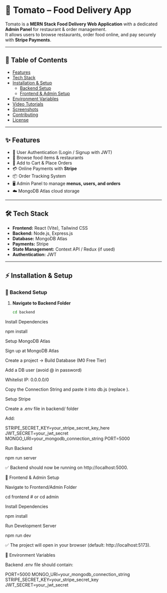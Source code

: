 # 🍅 Tomato – Food Delivery App  

Tomato is a **MERN Stack Food Delivery Web Application** with a dedicated **Admin Panel** for restaurant & order management.  
It allows users to browse restaurants, order food online, and pay securely with **Stripe Payments**.  

---

## 📖 Table of Contents
- [Features](#-features)
- [Tech Stack](#-tech-stack)
- [Installation & Setup](#-installation--setup)
  - [Backend Setup](#-backend-setup)
  - [Frontend & Admin Setup](#-frontend--admin-setup)
- [Environment Variables](#-environment-variables)
- [Video Tutorials](#-video-tutorials)
- [Screenshots](#-screenshots)
- [Contributing](#-contributing)
- [License](#-license)

---

## ✨ Features
- 👤 User Authentication (Login / Signup with JWT)  
- 🍔 Browse food items & restaurants  
- 🛒 Add to Cart & Place Orders  
- 💳 Online Payments with **Stripe**  
- 📦 Order Tracking System  
- 🖥️ Admin Panel to manage **menus, users, and orders**  
- ☁️ MongoDB Atlas cloud storage  

---

## 🛠 Tech Stack
- **Frontend:** React (Vite), Tailwind CSS  
- **Backend:** Node.js, Express.js  
- **Database:** MongoDB Atlas  
- **Payments:** Stripe  
- **State Management:** Context API / Redux (if used)  
- **Authentication:** JWT  

---

## ⚡ Installation & Setup

### 📂 Backend Setup

1. **Navigate to Backend Folder**
   ```sh
   cd backend
Install Dependencies

npm install


Setup MongoDB Atlas

Sign up at MongoDB Atlas

Create a project → Build Database (M0 Free Tier)

Add a DB user (avoid @ in password)

Whitelist IP: 0.0.0.0/0

Copy the Connection String and paste it into db.js (replace <password>).

Setup Stripe

Create a .env file in backend/ folder

Add:

STRIPE_SECRET_KEY=your_stripe_secret_key_here
JWT_SECRET=your_jwt_secret
MONGO_URI=your_mongodb_connection_string
PORT=5000


Run Backend

npm run server


✅ Backend should now be running on http://localhost:5000.

🎨 Frontend & Admin Setup

Navigate to Frontend/Admin Folder

cd frontend   # or cd admin


Install Dependencies

npm install


Run Development Server

npm run dev


✅ The project will open in your browser (default: http://localhost:5173).

🔑 Environment Variables

Backend .env file should contain:

PORT=5000
MONGO_URI=your_mongodb_connection_string
STRIPE_SECRET_KEY=your_stripe_secret_key
JWT_SECRET=your_jwt_secret

